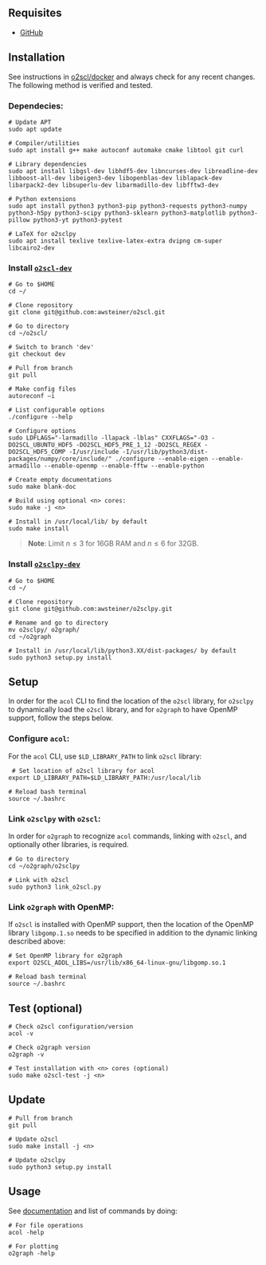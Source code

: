 ## Requisites
- [GitHub](./github.md)


## Installation 
See instructions in [o2scl/docker](https://github.com/awsteiner/o2scl/tree/dev/docker) and always check for any recent changes. The following method is verified and tested.

### Dependecies:

```
# Update APT 
sudo apt update

# Compiler/utilities 
sudo apt install g++ make autoconf automake cmake libtool git curl

# Library dependencies
sudo apt install libgsl-dev libhdf5-dev libncurses-dev libreadline-dev libboost-all-dev libeigen3-dev libopenblas-dev liblapack-dev libarpack2-dev libsuperlu-dev libarmadillo-dev libfftw3-dev

# Python extensions
sudo apt install python3 python3-pip python3-requests python3-numpy python3-h5py python3-scipy python3-sklearn python3-matplotlib python3-pillow python3-yt python3-pytest

# LaTeX for o2sclpy
sudo apt install texlive texlive-latex-extra dvipng cm-super libcairo2-dev
```

### Install [`o2scl-dev`](https://github.com/awsteiner/o2scl/tree/dev)

```
# Go to $HOME
cd ~/

# Clone repository
git clone git@github.com:awsteiner/o2scl.git

# Go to directory 
cd ~/o2scl/

# Switch to branch 'dev'
git checkout dev

# Pull from branch 
git pull

# Make config files 
autoreconf –i

# List configurable options 
./configure --help

# Configure options
sudo LDFLAGS="-larmadillo -llapack -lblas" CXXFLAGS="-O3 -DO2SCL_UBUNTU_HDF5 -DO2SCL_HDF5_PRE_1_12 -DO2SCL_REGEX -DO2SCL_HDF5_COMP -I/usr/include -I/usr/lib/python3/dist-packages/numpy/core/include/" ./configure --enable-eigen --enable-armadillo --enable-openmp --enable-fftw --enable-python

# Create empty documentations
sudo make blank-doc

# Build using optional <n> cores:
sudo make -j <n>

# Install in /usr/local/lib/ by default 
sudo make install
```

> **Note**: Limit $n \le 3$ for 16GB RAM and $n \le 6$ for 32GB.

### Install [`o2sclpy-dev`](https://github.com/awsteiner/o2sclpy/tree/dev)

```
# Go to $HOME 
cd ~/

# Clone repository 
git clone git@github.com:awsteiner/o2sclpy.git

# Rename and go to directory 
mv o2sclpy/ o2graph/
cd ~/o2graph

# Install in /usr/local/lib/python3.XX/dist-packages/ by default 
sudo python3 setup.py install
```


## Setup
In order for the `acol` CLI to find the location of the `o2scl` library, for `o2sclpy` to dynamically load the `o2scl` library, and for `o2graph` to have OpenMP support, follow the steps below.

### Configure `acol`:

For the `acol` CLI, use `$LD_LIBRARY_PATH` to link `o2scl` library:

```
 # Set location of o2scl library for acol
export LD_LIBRARY_PATH=$LD_LIBRARY_PATH:/usr/local/lib

# Reload bash terminal
source ~/.bashrc
```

### Link `o2sclpy` with `o2scl`:
In order for `o2graph` to recognize `acol` commands, linking with `o2scl`, and optionally other libraries, is required.

```
# Go to directory
cd ~/o2graph/o2sclpy

# Link with o2scl
sudo python3 link_o2scl.py
```

### Link `o2graph` with OpenMP:
If `o2scl` is installed with OpenMP support, then the location of the OpenMP library `libgomp.1.so` needs to be specified in addition to the dynamic linking described above:

```
# Set OpenMP library for o2graph
export O2SCL_ADDL_LIBS=/usr/lib/x86_64-linux-gnu/libgomp.so.1

# Reload bash terminal
source ~/.bashrc
``` 


## Test (optional)

```
# Check o2scl configuration/version
acol -v

# Check o2graph version
o2graph -v

# Test installation with <n> cores (optional)
sudo make o2scl-test -j <n>
```


## Update 

```
# Pull from branch
git pull

# Update o2scl
sudo make install -j <n>

# Update o2sclpy
sudo python3 setup.py install
```


## Usage
See [documentation](https://neutronstars.utk.edu/code/o2scl/html/index.html) and list of commands by doing:
```
# For file operations
acol -help 

# For plotting
o2graph -help
```